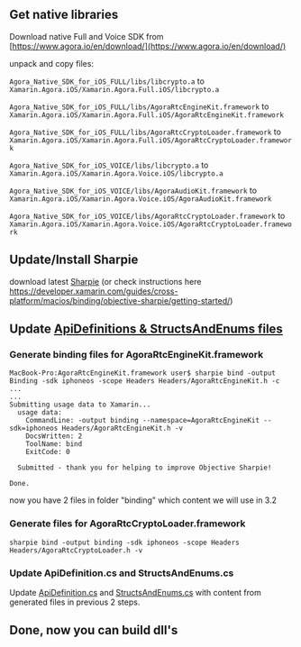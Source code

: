 ## Get native libraries

Download native Full and Voice SDK from [https://www.agora.io/en/download/](https://www.agora.io/en/download/)

unpack and copy files:

`Agora_Native_SDK_for_iOS_FULL/libs/libcrypto.a` to `Xamarin.Agora.iOS/Xamarin.Agora.Full.iOS/libcrypto.a`

`Agora_Native_SDK_for_iOS_FULL/libs/AgoraRtcEngineKit.framework` to `Xamarin.Agora.iOS/Xamarin.Agora.Full.iOS/AgoraRtcEngineKit.framework`

`Agora_Native_SDK_for_iOS_FULL/libs/AgoraRtcCryptoLoader.framework` to `Xamarin.Agora.iOS/Xamarin.Agora.Full.iOS/AgoraRtcCryptoLoader.framework`

`Agora_Native_SDK_for_iOS_VOICE/libs/libcrypto.a` to `Xamarin.Agora.iOS/Xamarin.Agora.Voice.iOS/libcrypto.a`

`Agora_Native_SDK_for_iOS_VOICE/libs/AgoraAudioKit.framework` to `Xamarin.Agora.iOS/Xamarin.Agora.Voice.iOS/AgoraAudioKit.framework`

`Agora_Native_SDK_for_iOS_VOICE/libs/AgoraRtcCryptoLoader.framework` to `Xamarin.Agora.iOS/Xamarin.Agora.Voice.iOS/AgoraRtcCryptoLoader.framework`


## Update/Install Sharpie

download latest [Sharpie](https://download.xamarin.com/objective-sharpie/ObjectiveSharpie.pkg) (or check instructions here https://developer.xamarin.com/guides/cross-platform/macios/binding/objective-sharpie/getting-started/) 

## Update [ApiDefinitions & StructsAndEnums files](https://docs.microsoft.com/en-us/xamarin/cross-platform/macios/binding/objective-sharpie/platform/apidefinitions-structsandenums)

### Generate binding files for AgoraRtcEngineKit.framework

```
MacBook-Pro:AgoraRtcEngineKit.framework user$ sharpie bind -output Binding -sdk iphoneos -scope Headers Headers/AgoraRtcEngineKit.h -c
...
...
Submitting usage data to Xamarin...
  usage data:
    CommandLine: -output binding --namespace=AgoraRtcEngineKit --sdk=iphoneos Headers/AgoraRtcEngineKit.h -v
    DocsWritten: 2
    ToolName: bind
    ExitCode: 0

  Submitted - thank you for helping to improve Objective Sharpie!

Done.
```
now you have 2 files in folder "binding" which content we will use in 3.2

### Generate files for AgoraRtcCryptoLoader.framework
```
sharpie bind -output binding -sdk iphoneos -scope Headers Headers/AgoraRtcCryptoLoader.h -v
```

### Update ApiDefinition.cs and StructsAndEnums.cs

Update [ApiDefinition.cs](ApiDefinition.cs) and [StructsAndEnums.cs](StructsAndEnums.cs) with content from generated files in previous 2 steps.

## Done, now you can build dll's
